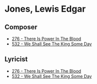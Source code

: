 # Jones, Lewis Edgar

## Composer

- [276 - There Is Power In The Blood](/hymns/276.md)
- [532 - We Shall See The King Some Day](/hymns/532.md)

## Lyricist

- [276 - There Is Power In The Blood](/hymns/276.md)
- [532 - We Shall See The King Some Day](/hymns/532.md)

